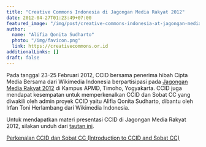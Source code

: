 ```yaml
---
title: "Creative Commons Indonesia di Jagongan Media Rakyat 2012"
date: 2012-04-27T01:23:49+07:00
featured_image: "/img/post/creative-commons-indonesia-at-jagongan-media-rakyat-2012/1-4c9b959f33.jpg"
author:
  name: "Alifia Qonita Sudharto"
  photo: "/img/favicon.png"
  link: https://creativecommons.or.id
additionalLinks: []
draft: false
---
```


Pada tanggal 23-25 Februari 2012, CCID bersama penerima hibah Cipta Media Bersama dari Wikimedia Indonesia berpartisipasi pada [Jagongan Media Rakyat 2012](http://jmr2012.combine.or.id/) di Kampus APMD, Timoho, Yogyakarta. CCID juga mendapat kesempatan untuk memperkenalkan CCID dan Sobat CC yang diwakili oleh admin proyek CCID yaitu Alifia Qonita Sudharto, dibantu oleh Irfan Toni Herlambang dari Wikimedia Indonesia.

Untuk mendapatkan materi presentasi CCID di Jagongan Media Rakyat 2012, silakan unduh dari [tautan ini](http://www.scribd.com/doc/82914399/Perkenalan-CCID-dan-Sobat-CC).

[Perkenalan CCID dan Sobat CC (Introduction to CCID and Sobat CC)](http://www.scribd.com/doc/82914399/Perkenalan-CCID-dan-Sobat-CC)